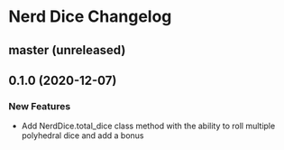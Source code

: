 # Nerd Dice Changelog

## master \(unreleased\)

## 0.1.0 \(2020-12-07\)

### New Features
* Add NerdDice.total_dice class method with the ability to roll multiple polyhedral dice and add a bonus
